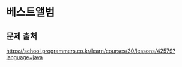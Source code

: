 # 베스트앨범

## 문제 출처
https://school.programmers.co.kr/learn/courses/30/lessons/42579?language=java

    
    
    
    
    